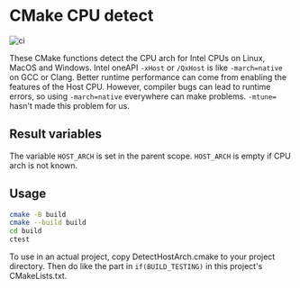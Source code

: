 # CMake CPU detect

![ci](https://github.com/scivision/cmake-cpu-detect/workflows/ci/badge.svg)

These CMake functions detect the CPU arch for Intel CPUs on Linux, MacOS and Windows.
Intel oneAPI `-xHost` or `/QxHost` is like `-march=native` on GCC or Clang.
Better runtime performance can come from enabling the features of the Host CPU.
However, compiler bugs can lead to runtime errors, so using `-march=native` everywhere can make problems.
`-mtune=` hasn't made this problem for us.

## Result variables

The variable `HOST_ARCH` is set in the parent scope.
`HOST_ARCH` is empty if CPU arch is not known.

## Usage

```sh
cmake -B build
cmake --build build
cd build
ctest
```

To use in an actual project, copy DetectHostArch.cmake to your project directory.
Then do like the part in `if(BUILD_TESTING)` in this project's CMakeLists.txt.
